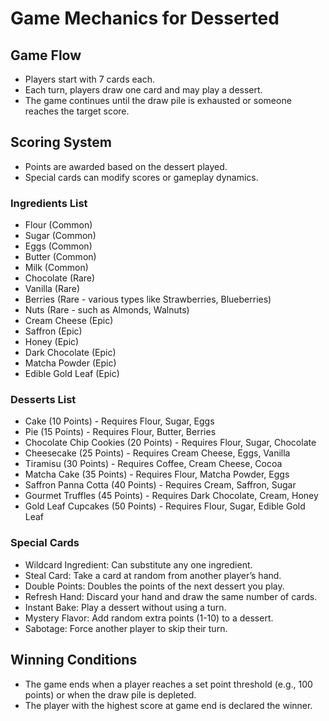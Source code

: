 # Game Mechanics for Desserted

## Game Flow
- Players start with 7 cards each.
- Each turn, players draw one card and may play a dessert.
- The game continues until the draw pile is exhausted or someone reaches the target score.

## Scoring System
- Points are awarded based on the dessert played.
- Special cards can modify scores or gameplay dynamics.

### Ingredients List
- Flour (Common)
- Sugar (Common)
- Eggs (Common)
- Butter (Common)
- Milk (Common)
- Chocolate (Rare)
- Vanilla (Rare)
- Berries (Rare - various types like Strawberries, Blueberries)
- Nuts (Rare - such as Almonds, Walnuts)
- Cream Cheese (Epic)
- Saffron (Epic)
- Honey (Epic)
- Dark Chocolate (Epic)
- Matcha Powder (Epic)
- Edible Gold Leaf (Epic)

### Desserts List
- Cake (10 Points) - Requires Flour, Sugar, Eggs
- Pie (15 Points) - Requires Flour, Butter, Berries
- Chocolate Chip Cookies (20 Points) - Requires Flour, Sugar, Chocolate
- Cheesecake (25 Points) - Requires Cream Cheese, Eggs, Vanilla
- Tiramisu (30 Points) - Requires Coffee, Cream Cheese, Cocoa
- Matcha Cake (35 Points) - Requires Flour, Matcha Powder, Eggs
- Saffron Panna Cotta (40 Points) - Requires Cream, Saffron, Sugar
- Gourmet Truffles (45 Points) - Requires Dark Chocolate, Cream, Honey
- Gold Leaf Cupcakes (50 Points) - Requires Flour, Sugar, Edible Gold Leaf

### Special Cards
- Wildcard Ingredient: Can substitute any one ingredient.
- Steal Card: Take a card at random from another player’s hand.
- Double Points: Doubles the points of the next dessert you play.
- Refresh Hand: Discard your hand and draw the same number of cards.
- Instant Bake: Play a dessert without using a turn.
- Mystery Flavor: Add random extra points (1-10) to a dessert.
- Sabotage: Force another player to skip their turn.

## Winning Conditions
- The game ends when a player reaches a set point threshold (e.g., 100 points) or when the draw pile is depleted.
- The player with the highest score at game end is declared the winner.

